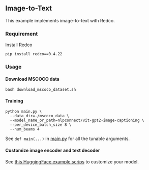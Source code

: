 ## Image-to-Text

This example implements image-to-text with Redco. 

### Requirement

Install Redco
```shell
pip install redco==0.4.22
```

### Usage

#### Download MSCOCO data

```
bash download_mscoco_dataset.sh
```

#### Training

```shell
python main.py \
  --data_dir=./mscoco_data \
  --model_name_or_path=nlpconnect/vit-gpt2-image-captioning \
  --per_device_batch_size 8 \
  --num_beams 4
``` 

See `def main(...)` in [main.py](main.py) for all the tunable arguments. 

#### Customize image encoder and text decoder

See [this HuggingFace example scrips](https://github.com/huggingface/transformers/blob/main/examples/flax/image-captioning/create_model_from_encoder_decoder_models.py#L85) to customize your model.